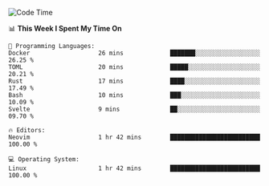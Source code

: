 <!-- [![Top Langs](https://github-readme-stats.vercel.app/api/top-langs/?username=gagahsyuja&theme=dracula&hide_border=true&border_radius=7)](https://github.com/anuraghazra/github-readme-stats) -->

<!--START_SECTION:waka-->
![Code Time](http://img.shields.io/badge/Code%20Time-934%20hrs%2059%20mins-blue)

📊 **This Week I Spent My Time On** 

```text
💬 Programming Languages: 
Docker                   26 mins             ███████░░░░░░░░░░░░░░░░░░   26.25 % 
TOML                     20 mins             █████░░░░░░░░░░░░░░░░░░░░   20.21 % 
Rust                     17 mins             ████░░░░░░░░░░░░░░░░░░░░░   17.49 % 
Bash                     10 mins             ███░░░░░░░░░░░░░░░░░░░░░░   10.09 % 
Svelte                   9 mins              ██░░░░░░░░░░░░░░░░░░░░░░░   09.70 % 

🔥 Editors: 
Neovim                   1 hr 42 mins        █████████████████████████   100.00 % 

💻 Operating System: 
Linux                    1 hr 42 mins        █████████████████████████   100.00 % 
```


<!--END_SECTION:waka-->
